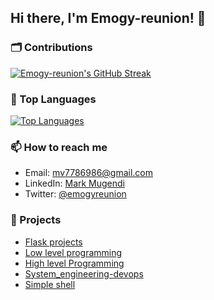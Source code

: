 ## Hi there, I'm Emogy-reunion! 👋

### 🗂️ Contributions
[![Emogy-reunion's GitHub Streak](https://github-readme-streak-stats.herokuapp.com/?user=Emogy-reunion&theme=dark)](https://git.io/streak-stats)

### 🌟 Top Languages
[![Top Languages](https://github-readme-stats.vercel.app/api/top-langs/?username=Emogy-reunion&layout=compact&theme=radical)](https://github.com/Emogy-reunion/github-readme-stats)

### 📫 How to reach me
- Email: mv7786986@gmail.com
- LinkedIn: [Mark Mugendi](https://linkedin.com/in/mark-mugendi-293949253)
- Twitter: [@emogyreunion](https://twitter.com/emogyreunion)

### 💼 Projects
- [Flask projects ](https://github.com/Emogy-reunion/flask)
- [Low level programming](https://github.com/Emogy-reunion/alx-low_level_programming)
- [High level Programming](https://github.com/Emogy-reunion/alx-higher_level_programming)
- [System_engineering-devops](https://github.com/Emogy-reunion/alx-system_engineering-devops)
- [Simple shell](https://github.com/Emogy-reunion/simple_shell)
